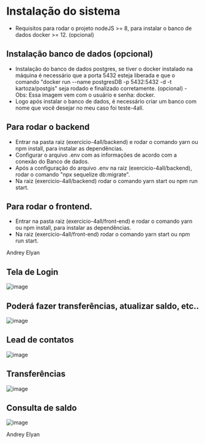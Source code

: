 # Instalação do sistema

- Requisitos para rodar o projeto nodeJS >= 8, para instalar o banco de dados docker >= 12. (opcional)

## Instalação banco de dados (opcional)

- Instalação do banco de dados postgres, se tiver o docker instalado na máquina é necessário que
  a porta 5432 esteja liberada e que o comando "docker run --name postgresDB -p 5432:5432 -d -t kartoza/postgis"
  seja rodado e finalizado corretamente. (opcional) - Obs: Essa imagem vem com o usuário e senha: docker.
- Logo após instalar o banco de dados, é necessário criar um banco com nome que você desejar
  no meu caso foi teste-4all.

## Para rodar o backend

- Entrar na pasta raiz (exercicio-4all/backend) e rodar o comando yarn ou npm install, para instalar
  as dependências.
- Configurar o arquivo .env com as informações de acordo com a conexão do Banco de dados.
- Após a configuração do arquivo .env na raiz (exercicio-4all/backend), rodar o comando "npx sequelize db:migrate".
- Na raiz (exercicio-4all/backend) rodar o comando yarn start ou npm run start.

## Para rodar o frontend.

- Entrar na pasta raiz (exercicio-4all/front-end) e rodar o comando yarn ou npm install, para instalar
  as dependências.
- Na raiz (exercicio-4all/front-end) rodar o comando yarn start ou npm run start.

Andrey Elyan

## Tela de Login

![image](https://user-images.githubusercontent.com/46023665/61836607-57352800-ae57-11e9-8cff-655f4888f126.png)

## Poderá fazer transferências, atualizar saldo, etc..

![image](https://user-images.githubusercontent.com/46023665/61836624-6916cb00-ae57-11e9-87b9-62f8a7fc1830.png)

## Lead de contatos

![image](https://user-images.githubusercontent.com/46023665/61836661-9794a600-ae57-11e9-818c-5e204b48b1ad.png)

## Transferências

![image](https://user-images.githubusercontent.com/46023665/61836679-ab400c80-ae57-11e9-81c6-f1372248bed3.png)

## Consulta de saldo

![image](https://user-images.githubusercontent.com/46023665/61836691-b98e2880-ae57-11e9-9158-95235a465082.png)

Andrey Elyan
